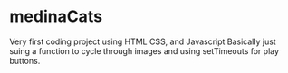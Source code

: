 # medinaCats
Very first coding project using HTML CSS, and Javascript
 Basically just suing a function to cycle through images
 and using setTimeouts for play buttons.
